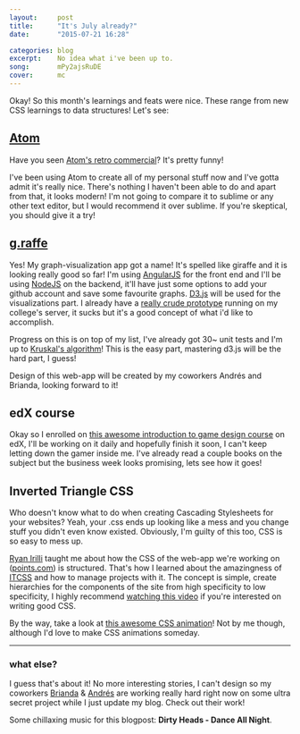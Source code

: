 ```yaml
---
layout:     post
title:      "It's July already?"
date:       "2015-07-21 16:28"

categories: blog
excerpt:    No idea what i've been up to.
song:       mPy2ajsRuDE
cover:      mc
---
```


Okay! So this month's learnings and feats were nice. These range from new CSS learnings to data structures! Let's see:

## [Atom](https://atom.io/)
Have you seen [Atom's retro commercial](https://www.youtube.com/watch?v=Y7aEiVwBAdk)? It's pretty funny!

I've been using Atom to create all of my personal stuff now and I've gotta admit it's really nice. There's nothing I haven't been able to do and apart from that, it looks modern! I'm not going to compare it to sublime or any other text editor, but I would recommend it over sublime. If you're skeptical, you should give it a try!

## [g.raffe](https://github.com/dancmj/g.raffe/)
Yes! My graph-visualization app got a name! It's spelled like giraffe and it is looking really good so far! I'm using [AngularJS](https://angularjs.org/) for the front end and I'll be using [NodeJS](https://nodejs.org/) on the backend, it'll have just some options to add your github account and save some favourite graphs. [D3.js](http://d3js.org/) will be used for the visualizations part. I already have a [really crude prototype](http://euler.mat.uson.mx/~e5ingsoft2/graph3/graph3/) running on my college's server, it sucks but it's a good concept of what i'd like to accomplish.

Progress on this is on top of my list, I've already got 30~ unit tests and I'm up to [Kruskal's algorithm](https://www.wikiwand.com/en/Kruskal's_algorithm)! This is the easy part, mastering d3.js will be the hard part, I guess!

Design of this web-app will be created by my coworkers Andrés and Brianda, looking forward to it!

## edX course
Okay so I enrolled on [this awesome introduction to game design course](https://www.edx.org/course/introduction-game-design-mitx-11-126x) on edX, I'll be working on it daily and hopefully finish it soon, I can't keep letting down the gamer inside me. I've already read a couple books on the subject but the business week looks promising, lets see how it goes!

## Inverted Triangle CSS
Who doesn't know what to do when creating Cascading Stylesheets for your websites? Yeah, your .css ends up looking like a mess and you change stuff you didn't even know existed. Obviously, I'm guilty of this too, CSS is so easy to mess up.

[Ryan Irilli](https://twitter.com/ryanirilli) taught me about how the CSS of the web-app we're working on ([points.com](https://www.points.com/)) is structured. That's how I learned about the amazingness of [ITCSS](http://itcss.io/) and how to manage projects with it. The concept is simple, create hierarchies for the components of the site from high specificity to low specificity, I highly recommend [watching this video](https://www.youtube.com/watch?v=1OKZOV-iLj4&hd=1) if you're interested on writing good CSS.

By the way, take a look at [this awesome CSS animation](http://codepen.io/joshbader/pen/EjXgqr?utm_content=buffer5df05&utm_medium=social&utm_source=twitter.com&utm_campaign=buffer)! Not by me though, although I'd love to make CSS animations someday.

-----------------------------

### what else?

I guess that's about it! No more interesting stories, I can't design so my coworkers [Brianda](https://dribbble.com/briandamaldonado) & [Andrés](https://dribbble.com/andresrdz) are working really hard right now on some ultra secret project while I just update my blog. Check out their work!

Some chillaxing music for this blogpost: **Dirty Heads - Dance All Night**.
